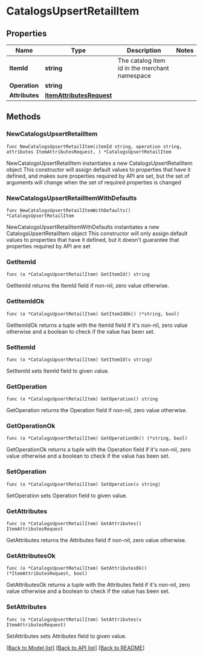 # CatalogsUpsertRetailItem

## Properties

Name | Type | Description | Notes
------------ | ------------- | ------------- | -------------
**ItemId** | **string** | The catalog item id in the merchant namespace | 
**Operation** | **string** |  | 
**Attributes** | [**ItemAttributesRequest**](ItemAttributesRequest.md) |  | 

## Methods

### NewCatalogsUpsertRetailItem

`func NewCatalogsUpsertRetailItem(itemId string, operation string, attributes ItemAttributesRequest, ) *CatalogsUpsertRetailItem`

NewCatalogsUpsertRetailItem instantiates a new CatalogsUpsertRetailItem object
This constructor will assign default values to properties that have it defined,
and makes sure properties required by API are set, but the set of arguments
will change when the set of required properties is changed

### NewCatalogsUpsertRetailItemWithDefaults

`func NewCatalogsUpsertRetailItemWithDefaults() *CatalogsUpsertRetailItem`

NewCatalogsUpsertRetailItemWithDefaults instantiates a new CatalogsUpsertRetailItem object
This constructor will only assign default values to properties that have it defined,
but it doesn't guarantee that properties required by API are set

### GetItemId

`func (o *CatalogsUpsertRetailItem) GetItemId() string`

GetItemId returns the ItemId field if non-nil, zero value otherwise.

### GetItemIdOk

`func (o *CatalogsUpsertRetailItem) GetItemIdOk() (*string, bool)`

GetItemIdOk returns a tuple with the ItemId field if it's non-nil, zero value otherwise
and a boolean to check if the value has been set.

### SetItemId

`func (o *CatalogsUpsertRetailItem) SetItemId(v string)`

SetItemId sets ItemId field to given value.


### GetOperation

`func (o *CatalogsUpsertRetailItem) GetOperation() string`

GetOperation returns the Operation field if non-nil, zero value otherwise.

### GetOperationOk

`func (o *CatalogsUpsertRetailItem) GetOperationOk() (*string, bool)`

GetOperationOk returns a tuple with the Operation field if it's non-nil, zero value otherwise
and a boolean to check if the value has been set.

### SetOperation

`func (o *CatalogsUpsertRetailItem) SetOperation(v string)`

SetOperation sets Operation field to given value.


### GetAttributes

`func (o *CatalogsUpsertRetailItem) GetAttributes() ItemAttributesRequest`

GetAttributes returns the Attributes field if non-nil, zero value otherwise.

### GetAttributesOk

`func (o *CatalogsUpsertRetailItem) GetAttributesOk() (*ItemAttributesRequest, bool)`

GetAttributesOk returns a tuple with the Attributes field if it's non-nil, zero value otherwise
and a boolean to check if the value has been set.

### SetAttributes

`func (o *CatalogsUpsertRetailItem) SetAttributes(v ItemAttributesRequest)`

SetAttributes sets Attributes field to given value.



[[Back to Model list]](../README.md#documentation-for-models) [[Back to API list]](../README.md#documentation-for-api-endpoints) [[Back to README]](../README.md)


